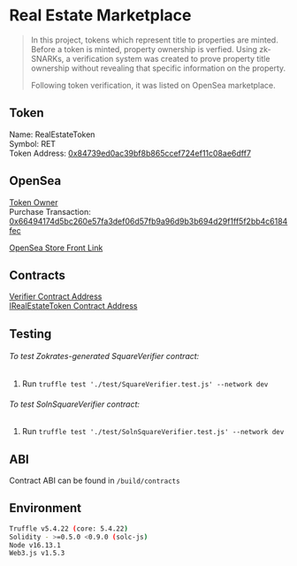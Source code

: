 
# Real Estate Marketplace

> In this project, tokens which represent title to properties are minted. Before a token is minted, property ownership is verfied. Using zk-SNARKs, a verification system was created to prove property title ownership without revealing that specific information on the property. 
> 
> Following token verification, it was listed on OpenSea marketplace.


## Token

Name: RealEstateToken<br>
Symbol: RET<br>
Token Address: [0x84739ed0ac39bf8b865ccef724ef11c08ae6dff7](https://rinkeby.etherscan.io/tx/0x27543d239dc1a97d001a829dd878eab4cea6fab3787a300162925f83a59d9cbd)




## OpenSea 

[Token Owner](https://rinkeby.opensea.io/accounts/0xd6bedbc5eb7ee960a35d07c4b0e08dc1482ace6c)<br>
Purchase Transaction: [0x66494174d5bc260e57fa3def06d57fb9a96d9b3b694d29f1ff5f2bb4c6184fec](https://rinkeby.etherscan.io/tx/0x66494174d5bc260e57fa3def06d57fb9a96d9b3b694d29f1ff5f2bb4c6184fec)

[OpenSea Store Front Link](https://testnets.opensea.io/collection/realestatetoken-8lu6ddtaho)


## Contracts

[Verifier Contract Address](https://rinkeby.etherscan.io/tx/0x459e4b05e815cdfa7b46eba24d0528e640a0003ba3d7484b864a883aeb91cb08)<br>
[IRealEstateToken Contract Address](https://rinkeby.etherscan.io/token/0x84739ED0ac39bF8b865CCef724Ef11c08ae6Dff7)


## Testing

######  To test Zokrates-generated SquareVerifier contract:
1. Run `truffle test './test/SquareVerifier.test.js' --network dev`

######  To test SolnSquareVerifier contract:
1. Run `truffle test './test/SolnSquareVerifier.test.js' --network dev`




## ABI

Contract ABI can be found in `/build/contracts`


## Environment


```bash
Truffle v5.4.22 (core: 5.4.22)
Solidity - >=0.5.0 <0.9.0 (solc-js)
Node v16.13.1
Web3.js v1.5.3
```


